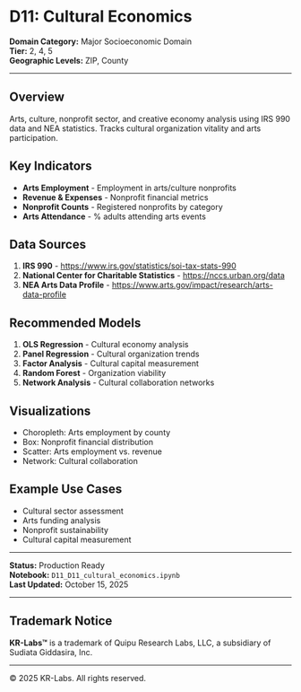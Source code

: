 # D11: Cultural Economics

**Domain Category:** Major Socioeconomic Domain  
**Tier:** 2, 4, 5  
**Geographic Levels:** ZIP, County

---

## Overview

Arts, culture, nonprofit sector, and creative economy analysis using IRS 990 data and NEA statistics. Tracks cultural organization vitality and arts participation.

## Key Indicators

- **Arts Employment** - Employment in arts/culture nonprofits
- **Revenue & Expenses** - Nonprofit financial metrics
- **Nonprofit Counts** - Registered nonprofits by category
- **Arts Attendance** - % adults attending arts events

## Data Sources

1. **IRS 990** - https://www.irs.gov/statistics/soi-tax-stats-990
2. **National Center for Charitable Statistics** - https://nccs.urban.org/data
3. **NEA Arts Data Profile** - https://www.arts.gov/impact/research/arts-data-profile

## Recommended Models

1. **OLS Regression** - Cultural economy analysis
2. **Panel Regression** - Cultural organization trends
3. **Factor Analysis** - Cultural capital measurement
4. **Random Forest** - Organization viability
5. **Network Analysis** - Cultural collaboration networks

## Visualizations

- Choropleth: Arts employment by county
- Box: Nonprofit financial distribution
- Scatter: Arts employment vs. revenue
- Network: Cultural collaboration

## Example Use Cases

- Cultural sector assessment
- Arts funding analysis
- Nonprofit sustainability
- Cultural capital measurement

---

**Status:** Production Ready  
**Notebook:** `D11_D11_cultural_economics.ipynb`  
**Last Updated:** October 15, 2025

---

## Trademark Notice

**KR-Labs™** is a trademark of Quipu Research Labs, LLC, a subsidiary of Sudiata Giddasira, Inc.

---

© 2025 KR-Labs. All rights reserved.
